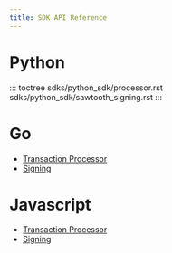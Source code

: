 ```yaml
---
title: SDK API Reference
---
```


# Python

::: toctree
sdks/python_sdk/processor.rst sdks/python_sdk/sawtooth_signing.rst
:::

# Go

-   [Transaction Processor](go_sdk/processor.html#http://)
-   [Signing](go_sdk/signing.html#http://)

# Javascript

-   [Transaction Processor](javascript_sdk/processor/index.html#http://)
-   [Signing](javascript_sdk/signing/index.html#http://)
